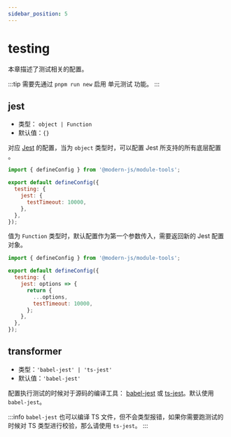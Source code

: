 ```yaml
---
sidebar_position: 5
---
```


# testing

本章描述了测试相关的配置。

:::tip
需要先通过 `pnpm run new` 启用 单元测试 功能。
:::

## jest

- 类型： `object | Function`
- 默认值：`{}`

对应 [Jest](https://jestjs.io/docs/configuration) 的配置，当为 `object` 类型时，可以配置 Jest 所支持的所有底层配置 。

```js title="modern.config.ts"
import { defineConfig } from '@modern-js/module-tools';

export default defineConfig({
  testing: {
    jest: {
      testTimeout: 10000,
    },
  },
});
```

值为 `Function` 类型时，默认配置作为第一个参数传入，需要返回新的 Jest 配置对象。

```js title="modern.config.ts"
import { defineConfig } from '@modern-js/module-tools';

export default defineConfig({
  testing: {
    jest: options => {
      return {
        ...options,
        testTimeout: 10000,
      };
    },
  },
});
```

## transformer

- 类型：`'babel-jest' | 'ts-jest'`
- 默认值：`'babel-jest'`

配置执行测试的时候对于源码的编译工具： [babel-jest](https://www.npmjs.com/package/babel-jest) 或 [ts-jest](https://github.com/kulshekhar/ts-jest)。默认使用 `babel-jest`。

:::info
`babel-jest` 也可以编译 TS 文件，但不会类型报错，如果你需要跑测试的时候对 TS 类型进行校验，那么请使用 `ts-jest`。
:::
